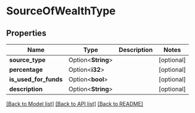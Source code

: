 # SourceOfWealthType

## Properties

Name | Type | Description | Notes
------------ | ------------- | ------------- | -------------
**source_type** | Option<**String**> |  | [optional]
**percentage** | Option<**i32**> |  | [optional]
**is_used_for_funds** | Option<**bool**> |  | [optional]
**description** | Option<**String**> |  | [optional]

[[Back to Model list]](../README.md#documentation-for-models) [[Back to API list]](../README.md#documentation-for-api-endpoints) [[Back to README]](../README.md)


